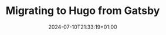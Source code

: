 ---
title: "Migrating to Hugo from Gatsby"
slug: "migrating-to-hugo-from-gatsby"
date: "2024-07-10T21:33:19+01:00"
draft: true
---